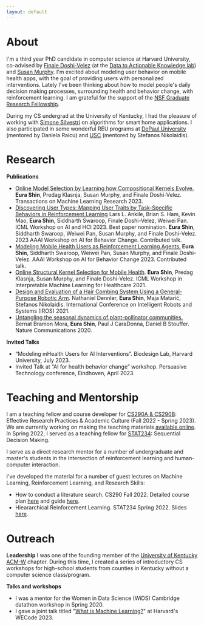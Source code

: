 ```yaml
---
layout: default
---
```



# About
I'm a third year PhD candidate in computer science at Harvard University, co-advised by [Finale Doshi-Velez](https://finale.seas.harvard.edu/) (at the [Data to Actionable Knowledge lab](https://dtak.github.io/)) and [Susan Murphy](http://people.seas.harvard.edu/~samurphy/). 
I'm excited about modeling user behavior on mobile health apps, with the goal of providing users with personalized interventions. Lately I've been thinking about how to model people's daily decision making processes, surrounding health and behavior change, with reinforcement learning. I am grateful for the support of the [NSF Graduate Research Fellowship](https://www.nsfgrfp.org/). 

During my CS undergrad at the University of Kentucky, I had the pleasure of working with [Simone Silvestri](http://silvestri.engr.uky.edu/) on algorithms for smart home applications. I also participated in some wonderful REU programs at [DePaul University](http://facweb.cs.depaul.edu/research/vc/medix/index.htm) (mentored by Daniela Raicu) and [USC](https://www.cs.usc.edu/reu/) (mentored by Stefanos Nikolaidis). 

# Research
**Publications**
* [Online Model Selection by Learning how Compositional Kernels Evolve.](https://openreview.net/pdf?id=23WZFQBUh5) **Eura Shin**, Predag Klasnja, Susan Murphy, and Finale Doshi-Velez. Transactions on Machine Learning Research 2023.  
* [Discovering User Types: Mapping User Traits by Task-Specific Behaviors in Reinforcement Learning](https://arxiv.org/abs/2307.08169) Lars L. Ankile, Brian S. Ham, Kevin Mao, **Eura Shin**, Siddharth Swaroop, Finale Doshi-Velez, Weiwei Pan. ICML Workshop on AI and HCI 2023. Best paper nomination. 
**Eura Shin**, Siddharth Swaroop, Weiwei Pan, Susan Murphy, and Finale Doshi-Velez. 2023 AAAI Workshop on AI for Behavior Change. Contributed talk.  
* [Modeling Mobile Health Users as Reinforcement Learning Agents.](https://arxiv.org/abs/2212.00863) **Eura Shin**, Siddharth Swaroop, Weiwei Pan, Susan Murphy, and Finale Doshi-Velez. AAAI Workshop on AI for Behavior Change 2023. Contributed talk.  
* [Online Structural Kernel Selection for Mobile Health](https://arxiv.org/abs/2107.09949). **Eura Shin**, Predag Klasnja, Susan Murphy, and Finale Doshi-Velez. ICML Workshop in Interpretable Machine Learning for Healthcare 2021.
* [Design and Evaluation of a Hair Combing System Using a General-Purpose Robotic Arm](https://arxiv.org/pdf/2108.01233.pdf). Nathaniel Dennler, **Eura Shin**, Maja Matarić, Stefanos Nikolaidis. International Conference on Intelligent Robots and Systems (IROS) 2021. 
* [Untangling the seasonal dynamics of plant-pollinator communities.](https://www.nature.com/articles/s41467-020-17894-y) Bernat Bramon Mora, **Eura Shin**, Paul J CaraDonna, Daniel B Stouffer. Nature Communications 2020. 

**Invited Talks**
* “Modeling mHealth Users for AI Interventions”. Biodesign Lab, Harvard University, July 2023.
* Invited Talk at “AI for health behavior change” workshop. Persuasive Technology conference, Eindhoven, April 2023.

# Teaching and Mentorship
I am a teaching fellow and course developer for [CS290A & CS290B](https://yanivyacoby.github.io/harvard-cs290/): Effective Research Practices & Academic Culture (Fall 2022 - Spring 2023). We are currently working on making the teaching materials [available online](https://yanivyacoby.github.io/harvard-cs290-teaching-materials/). 
In Spring 2022, I served as a teaching fellow for [STAT234](http://people.seas.harvard.edu/~samurphy/teaching/stat234spring2022/syllabus.htm): Sequential Decision Making. 

I serve as a direct research mentor for a number of undergraduate and master's students in the intersection of reinforcement learning and human-computer interaction.

I've developed the material for a number of guest lectures on Machine Learning, Reinforcement Learning, and Research Skills: 
* How to conduct a literature search. CS290 Fall 2022. Detailed course plan [here](https://yanivyacoby.github.io/harvard-cs290-teaching-materials/posts/how-to-conduct-a-literature-search/) and guide [here](https://yanivyacoby.github.io/harvard-cs290/materials/how-to-do-a-literature-search/).
* Hieararchical Reinforcement Learning. STAT234 Spring 2022. Slides [here](https://docs.google.com/presentation/d/1X4tczMs_Nochk22at_QDpaweq06mLKmK/edit?usp=sharing&ouid=118113328700788555497&rtpof=true&sd=true). 

# Outreach
**Leadership**
I was one of the founding member of the [University of Kentucky ACM-W](http://acm-w.cs.uky.edu/index.html) chapter. During this time, I created a series of introductory CS workshops for high-school students from counties in Kentucky without a computer science class/program. 

**Talks and workshops**
* I was a mentor for the Women in Data Science (WiDS) Cambridge datathon workshop in Spring 2020.
* I gave a joint talk titled "[What is Machine Learning?](https://www.harvardwecode.com/conference-schedule/women-in-machine-learning-and-artificial-intelligence)" at Harvard's WECode 2023.

